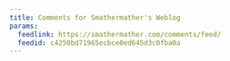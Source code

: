 ```yaml
---
title: Comments for Smathermather's Weblog
params:
  feedlink: https://smathermather.com/comments/feed/
  feedid: c4250bd71965ecbce0ed645d3c0fba0a
---
```

